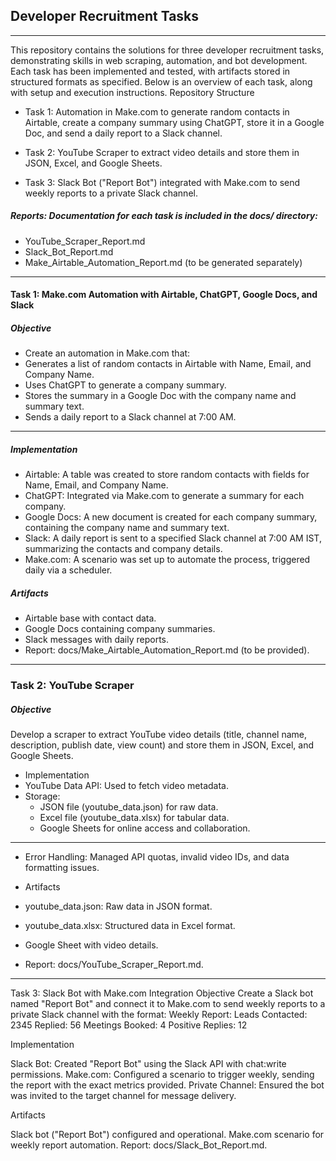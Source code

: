 ## Developer Recruitment Tasks
----
This repository contains the solutions for three developer recruitment tasks, demonstrating skills in web scraping, automation, and bot development. Each task has been implemented and tested, with artifacts stored in structured formats as specified. Below is an overview of each task, along with setup and execution instructions.
Repository Structure

- Task 1: Automation in Make.com to generate random contacts in Airtable, create a company summary using ChatGPT, store it in a Google Doc, and send a daily report to a Slack channel.

- Task 2: YouTube Scraper to extract video details and store them in JSON, Excel, and Google Sheets.

- Task 3: Slack Bot ("Report Bot") integrated with Make.com to send weekly reports to a private Slack channel.

##### Reports: Documentation for each task is included in the docs/ directory:

- YouTube_Scraper_Report.md
- Slack_Bot_Report.md
- Make_Airtable_Automation_Report.md (to be generated separately)
-----

#### Task 1: Make.com Automation with Airtable, ChatGPT, Google Docs, and Slack
##### Objective
  - Create an automation in Make.com that:
  - Generates a list of random contacts in Airtable with Name, Email, and Company Name.
  - Uses ChatGPT to generate a company summary.
  - Stores the summary in a Google Doc with the company name and summary text.
  - Sends a daily report to a Slack channel at 7:00 AM.
-------- 

##### Implementation

- Airtable: A table was created to store random contacts with fields for Name, Email, and Company Name.
- ChatGPT: Integrated via Make.com to generate a summary for each company.
- Google Docs: A new document is created for each company summary, containing the company name and summary text.
- Slack: A daily report is sent to a specified Slack channel at 7:00 AM IST, summarizing the contacts and company details.
- Make.com: A scenario was set up to automate the process, triggered daily via a scheduler.

##### Artifacts
- Airtable base with contact data.
- Google Docs containing company summaries.
- Slack messages with daily reports.
- Report: docs/Make_Airtable_Automation_Report.md (to be provided).
------
### Task 2: YouTube Scraper
##### Objective

Develop a scraper to extract YouTube video details (title, channel name, description, publish date, view count) and store them in JSON, Excel, and Google Sheets.
- Implementation
- YouTube Data API: Used to fetch video metadata.
- Storage:
  - JSON file (youtube_data.json) for raw data.
  - Excel file (youtube_data.xlsx) for tabular data.
  - Google Sheets for online access and collaboration.

-------

- Error Handling: Managed API quotas, invalid video IDs, and data formatting issues.
- Artifacts

- youtube_data.json: Raw data in JSON format.
- youtube_data.xlsx: Structured data in Excel format.
- Google Sheet with video details.
- Report: docs/YouTube_Scraper_Report.md.
-----

Task 3: Slack Bot with Make.com Integration
Objective
Create a Slack bot named "Report Bot" and connect it to Make.com to send weekly reports to a private Slack channel with the format:
Weekly Report:
Leads Contacted: 2345
Replied: 56
Meetings Booked: 4
Positive Replies: 12

Implementation

Slack Bot: Created "Report Bot" using the Slack API with chat:write permissions.
Make.com: Configured a scenario to trigger weekly, sending the report with the exact metrics provided.
Private Channel: Ensured the bot was invited to the target channel for message delivery.

Artifacts

Slack bot ("Report Bot") configured and operational.
Make.com scenario for weekly report automation.
Report: docs/Slack_Bot_Report.md.



